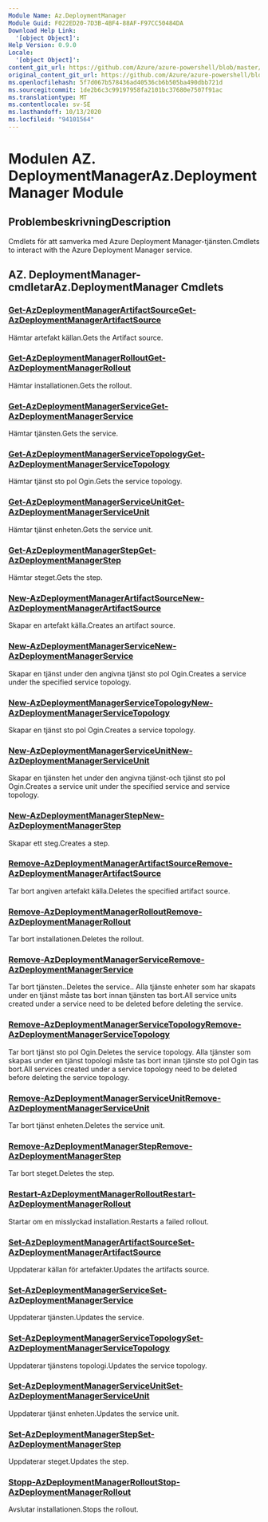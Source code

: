```yaml
---
Module Name: Az.DeploymentManager
Module Guid: F022ED20-7D3B-4BF4-88AF-F97CC50484DA
Download Help Link:
  '[object Object]': 
Help Version: 0.9.0
Locale:
  '[object Object]': 
content_git_url: https://github.com/Azure/azure-powershell/blob/master/src/DeploymentManager/DeploymentManager/help/Az.DeploymentManager.md
original_content_git_url: https://github.com/Azure/azure-powershell/blob/master/src/DeploymentManager/DeploymentManager/help/Az.DeploymentManager.md
ms.openlocfilehash: 5f7d067b578436ad40536cb6b505ba490dbb721d
ms.sourcegitcommit: 1de2b6c3c99197958fa2101bc37680e7507f91ac
ms.translationtype: MT
ms.contentlocale: sv-SE
ms.lasthandoff: 10/13/2020
ms.locfileid: "94101564"
---
```

# <span data-ttu-id="1aaae-101">Modulen AZ. DeploymentManager</span><span class="sxs-lookup"><span data-stu-id="1aaae-101">Az.DeploymentManager Module</span></span>
## <span data-ttu-id="1aaae-102">Problembeskrivning</span><span class="sxs-lookup"><span data-stu-id="1aaae-102">Description</span></span>
<span data-ttu-id="1aaae-103">Cmdlets för att samverka med Azure Deployment Manager-tjänsten.</span><span class="sxs-lookup"><span data-stu-id="1aaae-103">Cmdlets to interact with the Azure Deployment Manager service.</span></span>

## <span data-ttu-id="1aaae-104">AZ. DeploymentManager-cmdletar</span><span class="sxs-lookup"><span data-stu-id="1aaae-104">Az.DeploymentManager Cmdlets</span></span>
### [<span data-ttu-id="1aaae-105">Get-AzDeploymentManagerArtifactSource</span><span class="sxs-lookup"><span data-stu-id="1aaae-105">Get-AzDeploymentManagerArtifactSource</span></span>](Get-AzDeploymentManagerArtifactSource.md)
<span data-ttu-id="1aaae-106">Hämtar artefakt källan.</span><span class="sxs-lookup"><span data-stu-id="1aaae-106">Gets the Artifact source.</span></span>

### [<span data-ttu-id="1aaae-107">Get-AzDeploymentManagerRollout</span><span class="sxs-lookup"><span data-stu-id="1aaae-107">Get-AzDeploymentManagerRollout</span></span>](Get-AzDeploymentManagerRollout.md)
<span data-ttu-id="1aaae-108">Hämtar installationen.</span><span class="sxs-lookup"><span data-stu-id="1aaae-108">Gets the rollout.</span></span>

### [<span data-ttu-id="1aaae-109">Get-AzDeploymentManagerService</span><span class="sxs-lookup"><span data-stu-id="1aaae-109">Get-AzDeploymentManagerService</span></span>](Get-AzDeploymentManagerService.md)
<span data-ttu-id="1aaae-110">Hämtar tjänsten.</span><span class="sxs-lookup"><span data-stu-id="1aaae-110">Gets the service.</span></span>

### [<span data-ttu-id="1aaae-111">Get-AzDeploymentManagerServiceTopology</span><span class="sxs-lookup"><span data-stu-id="1aaae-111">Get-AzDeploymentManagerServiceTopology</span></span>](Get-AzDeploymentManagerServiceTopology.md)
<span data-ttu-id="1aaae-112">Hämtar tjänst sto pol Ogin.</span><span class="sxs-lookup"><span data-stu-id="1aaae-112">Gets the service topology.</span></span>

### [<span data-ttu-id="1aaae-113">Get-AzDeploymentManagerServiceUnit</span><span class="sxs-lookup"><span data-stu-id="1aaae-113">Get-AzDeploymentManagerServiceUnit</span></span>](Get-AzDeploymentManagerServiceUnit.md)
<span data-ttu-id="1aaae-114">Hämtar tjänst enheten.</span><span class="sxs-lookup"><span data-stu-id="1aaae-114">Gets the service unit.</span></span>

### [<span data-ttu-id="1aaae-115">Get-AzDeploymentManagerStep</span><span class="sxs-lookup"><span data-stu-id="1aaae-115">Get-AzDeploymentManagerStep</span></span>](Get-AzDeploymentManagerStep.md)
<span data-ttu-id="1aaae-116">Hämtar steget.</span><span class="sxs-lookup"><span data-stu-id="1aaae-116">Gets the step.</span></span>

### [<span data-ttu-id="1aaae-117">New-AzDeploymentManagerArtifactSource</span><span class="sxs-lookup"><span data-stu-id="1aaae-117">New-AzDeploymentManagerArtifactSource</span></span>](New-AzDeploymentManagerArtifactSource.md)
<span data-ttu-id="1aaae-118">Skapar en artefakt källa.</span><span class="sxs-lookup"><span data-stu-id="1aaae-118">Creates an artifact source.</span></span>

### [<span data-ttu-id="1aaae-119">New-AzDeploymentManagerService</span><span class="sxs-lookup"><span data-stu-id="1aaae-119">New-AzDeploymentManagerService</span></span>](New-AzDeploymentManagerService.md)
<span data-ttu-id="1aaae-120">Skapar en tjänst under den angivna tjänst sto pol Ogin.</span><span class="sxs-lookup"><span data-stu-id="1aaae-120">Creates a service under the specified service topology.</span></span>

### [<span data-ttu-id="1aaae-121">New-AzDeploymentManagerServiceTopology</span><span class="sxs-lookup"><span data-stu-id="1aaae-121">New-AzDeploymentManagerServiceTopology</span></span>](New-AzDeploymentManagerServiceTopology.md)
<span data-ttu-id="1aaae-122">Skapar en tjänst sto pol Ogin.</span><span class="sxs-lookup"><span data-stu-id="1aaae-122">Creates a service topology.</span></span>

### [<span data-ttu-id="1aaae-123">New-AzDeploymentManagerServiceUnit</span><span class="sxs-lookup"><span data-stu-id="1aaae-123">New-AzDeploymentManagerServiceUnit</span></span>](New-AzDeploymentManagerServiceUnit.md)
<span data-ttu-id="1aaae-124">Skapar en tjänsten het under den angivna tjänst-och tjänst sto pol Ogin.</span><span class="sxs-lookup"><span data-stu-id="1aaae-124">Creates a service unit under the specified service and service topology.</span></span>

### [<span data-ttu-id="1aaae-125">New-AzDeploymentManagerStep</span><span class="sxs-lookup"><span data-stu-id="1aaae-125">New-AzDeploymentManagerStep</span></span>](New-AzDeploymentManagerStep.md)
<span data-ttu-id="1aaae-126">Skapar ett steg.</span><span class="sxs-lookup"><span data-stu-id="1aaae-126">Creates a step.</span></span>

### [<span data-ttu-id="1aaae-127">Remove-AzDeploymentManagerArtifactSource</span><span class="sxs-lookup"><span data-stu-id="1aaae-127">Remove-AzDeploymentManagerArtifactSource</span></span>](Remove-AzDeploymentManagerArtifactSource.md)
<span data-ttu-id="1aaae-128">Tar bort angiven artefakt källa.</span><span class="sxs-lookup"><span data-stu-id="1aaae-128">Deletes the specified artifact source.</span></span>

### [<span data-ttu-id="1aaae-129">Remove-AzDeploymentManagerRollout</span><span class="sxs-lookup"><span data-stu-id="1aaae-129">Remove-AzDeploymentManagerRollout</span></span>](Remove-AzDeploymentManagerRollout.md)
<span data-ttu-id="1aaae-130">Tar bort installationen.</span><span class="sxs-lookup"><span data-stu-id="1aaae-130">Deletes the rollout.</span></span>

### [<span data-ttu-id="1aaae-131">Remove-AzDeploymentManagerService</span><span class="sxs-lookup"><span data-stu-id="1aaae-131">Remove-AzDeploymentManagerService</span></span>](Remove-AzDeploymentManagerService.md)
<span data-ttu-id="1aaae-132">Tar bort tjänsten..</span><span class="sxs-lookup"><span data-stu-id="1aaae-132">Deletes the service..</span></span> <span data-ttu-id="1aaae-133">Alla tjänste enheter som har skapats under en tjänst måste tas bort innan tjänsten tas bort.</span><span class="sxs-lookup"><span data-stu-id="1aaae-133">All service units created under a service need to be deleted before deleting the service.</span></span>

### [<span data-ttu-id="1aaae-134">Remove-AzDeploymentManagerServiceTopology</span><span class="sxs-lookup"><span data-stu-id="1aaae-134">Remove-AzDeploymentManagerServiceTopology</span></span>](Remove-AzDeploymentManagerServiceTopology.md)
<span data-ttu-id="1aaae-135">Tar bort tjänst sto pol Ogin.</span><span class="sxs-lookup"><span data-stu-id="1aaae-135">Deletes the service topology.</span></span> <span data-ttu-id="1aaae-136">Alla tjänster som skapas under en tjänst topologi måste tas bort innan tjänste sto pol Ogin tas bort.</span><span class="sxs-lookup"><span data-stu-id="1aaae-136">All services created under a service topology need to be deleted before deleting the service topology.</span></span>

### [<span data-ttu-id="1aaae-137">Remove-AzDeploymentManagerServiceUnit</span><span class="sxs-lookup"><span data-stu-id="1aaae-137">Remove-AzDeploymentManagerServiceUnit</span></span>](Remove-AzDeploymentManagerServiceUnit.md)
<span data-ttu-id="1aaae-138">Tar bort tjänst enheten.</span><span class="sxs-lookup"><span data-stu-id="1aaae-138">Deletes the service unit.</span></span>

### [<span data-ttu-id="1aaae-139">Remove-AzDeploymentManagerStep</span><span class="sxs-lookup"><span data-stu-id="1aaae-139">Remove-AzDeploymentManagerStep</span></span>](Remove-AzDeploymentManagerStep.md)
<span data-ttu-id="1aaae-140">Tar bort steget.</span><span class="sxs-lookup"><span data-stu-id="1aaae-140">Deletes the step.</span></span>

### [<span data-ttu-id="1aaae-141">Restart-AzDeploymentManagerRollout</span><span class="sxs-lookup"><span data-stu-id="1aaae-141">Restart-AzDeploymentManagerRollout</span></span>](Restart-AzDeploymentManagerRollout.md)
<span data-ttu-id="1aaae-142">Startar om en misslyckad installation.</span><span class="sxs-lookup"><span data-stu-id="1aaae-142">Restarts a failed rollout.</span></span>

### [<span data-ttu-id="1aaae-143">Set-AzDeploymentManagerArtifactSource</span><span class="sxs-lookup"><span data-stu-id="1aaae-143">Set-AzDeploymentManagerArtifactSource</span></span>](Set-AzDeploymentManagerArtifactSource.md)
<span data-ttu-id="1aaae-144">Uppdaterar källan för artefakter.</span><span class="sxs-lookup"><span data-stu-id="1aaae-144">Updates the artifacts source.</span></span>

### [<span data-ttu-id="1aaae-145">Set-AzDeploymentManagerService</span><span class="sxs-lookup"><span data-stu-id="1aaae-145">Set-AzDeploymentManagerService</span></span>](Set-AzDeploymentManagerService.md)
<span data-ttu-id="1aaae-146">Uppdaterar tjänsten.</span><span class="sxs-lookup"><span data-stu-id="1aaae-146">Updates the service.</span></span>

### [<span data-ttu-id="1aaae-147">Set-AzDeploymentManagerServiceTopology</span><span class="sxs-lookup"><span data-stu-id="1aaae-147">Set-AzDeploymentManagerServiceTopology</span></span>](Set-AzDeploymentManagerServiceTopology.md)
<span data-ttu-id="1aaae-148">Uppdaterar tjänstens topologi.</span><span class="sxs-lookup"><span data-stu-id="1aaae-148">Updates the service topology.</span></span>

### [<span data-ttu-id="1aaae-149">Set-AzDeploymentManagerServiceUnit</span><span class="sxs-lookup"><span data-stu-id="1aaae-149">Set-AzDeploymentManagerServiceUnit</span></span>](Set-AzDeploymentManagerServiceUnit.md)
<span data-ttu-id="1aaae-150">Uppdaterar tjänst enheten.</span><span class="sxs-lookup"><span data-stu-id="1aaae-150">Updates the service unit.</span></span>

### [<span data-ttu-id="1aaae-151">Set-AzDeploymentManagerStep</span><span class="sxs-lookup"><span data-stu-id="1aaae-151">Set-AzDeploymentManagerStep</span></span>](Set-AzDeploymentManagerStep.md)
<span data-ttu-id="1aaae-152">Uppdaterar steget.</span><span class="sxs-lookup"><span data-stu-id="1aaae-152">Updates the step.</span></span>

### [<span data-ttu-id="1aaae-153">Stopp-AzDeploymentManagerRollout</span><span class="sxs-lookup"><span data-stu-id="1aaae-153">Stop-AzDeploymentManagerRollout</span></span>](Stop-AzDeploymentManagerRollout.md)
<span data-ttu-id="1aaae-154">Avslutar installationen.</span><span class="sxs-lookup"><span data-stu-id="1aaae-154">Stops the rollout.</span></span>

